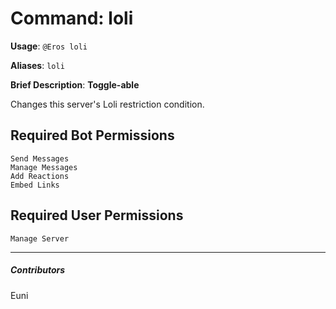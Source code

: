 # Command: loli


**Usage**: `@Eros loli `

**Aliases**: `loli`

**Brief Description**: **Toggle-able**

Changes this server's Loli restriction condition.



## Required Bot Permissions

```
Send Messages
Manage Messages
Add Reactions
Embed Links
```

## Required User Permissions

```
Manage Server
```


---

##### Contributors


Euni
